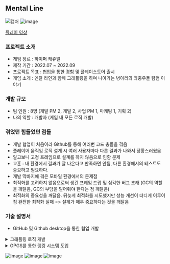 ## Mental Line
![캡처](https://github.com/TYDTYD/Alone_Or_Together_ver2/assets/48386074/14203676-ccde-4794-8491-cc9a0d11f12c)
![image](https://github.com/TYDTYD/Alone_Or_Together_ver2/assets/48386074/1124ace9-c2ca-4a05-afb9-4637537f931e)

[플레이 영상](https://youtu.be/JhcfNx301ok)
### 프로젝트 소개
- 게임 장르 : 하이퍼 캐쥬얼
- 제작 기간 : 2022.07 ~ 2022.09
- 프로젝트 목표 : 협업을 통한 경험 및 플레이스토어 출시
- 게임 소개 : 멘탈 라인과 함께 그래플링을 하며 나아가는 병아리의 좌충우돌 탐험 이야기

### 개발 규모
- 팀 인원 : 8명 (개발 PM 2, 개발 2, 사업 PM 1, 마케팅 1, 기획 2)
- 나의 역할 : 개발자 (게임 내 모든 로직 개발)

### 겪었던 힘들었던 점들
- 개발 협업이 처음이라 Github를 통해 여러번 코드 충돌을 겪음
- 플레이어 움직임 로직 설계 시 여러 사용자마다 다른 결과가 나와서 당황스러웠음
- 알고보니 고정 프레임으로 설계를 하지 않음으로 인함 문제
- 교훈 : 내 환경에서 결과가 잘 나온다고 만족하면 안됨, 다른 환경에서의 테스트도 중요하고 필요하다.
- 개발 막바지에 겪은 모바일 환경에서의 문제점
- 최적화를 고려하지 않음으로써 생긴 프레임 드랍 및 심각한 버그 초래 (GC의 역할을 깨달음, GC의 부담을 덜어줘야 한다는 점 깨달음)
- 최적화의 중요성을 깨달음. 뒤늦게 최적화를 시도했지만 성능 개선이 더디게 이루어짐 완전한 최적화 실패 => 설계가 매우 중요하다는 것을 깨달음
### 기술 설명서
- GitHub 및 Github desktop을 통한 협업 개발

<details>
  <summary>
    그래플링 로직 개발
  </summary>
<pre>
  <code>
    private void Awake()
    {
        lr = GetComponent<LineRenderer>();
        lr.enabled = false;
    }
    // Start is called before the first frame update
    void Start()
    {
        player = GameObject.FindWithTag("Player");
        hook.Grapple += Grapple;
        dir = transform.right + 2f * transform.up;
    }

    // Update is called once per frame
    private void Update()
    {
        transform.position = player.transform.position;
        if (Input.GetMouseButtonDown(0))
        {
            if(Time.timeScale == 1)
            {
                gr.Play();

            }
            StartGrapple();
        }
        else if (Input.GetMouseButtonUp(0))
        {
            StopGrapple();
        }
    }

    private void LateUpdate()
    {
        DrawRope();
    }

    void StartGrapple()
    {
        lr.enabled = true;
        RaycastHit hit;
        if (Physics.Raycast(player.transform.position, dir, out hit, maxDistance, WhatIsGrappleable))
        {
            hook.gameObject.SetActive(true);
            grapplePoint = new Vector3(hit.collider.transform.position.x, hit.collider.transform.position.y - (hit.collider.transform.lossyScale.y / 2f));
            lr.positionCount = 2;
            currentGrapplePoint = transform.position;
        }
        else
        {
            hook.gameObject.SetActive(false);
        }
    }

    void DrawRope()
    {
        if (lr.positionCount == 0) return;

        currentGrapplePoint = Vector3.MoveTowards(currentGrapplePoint, grapplePoint, Time.deltaTime * speed);

        lr.SetPosition(0, transform.position+new Vector3(0,0.3f));
        lr.SetPosition(1, currentGrapplePoint);
    }
    void StopGrapple()
    {
        lr.positionCount = 0;
        Destroy(joint);
    }
    public bool IsGrappling()
    {
        return joint != null;
    }
    public Vector3 GetGrapplePoint()
    {
        return grapplePoint;
    }
    public Vector3 GetHookPoint()
    {
        return currentGrapplePoint;
    }
    void Grapple()
    {
        joint = player.gameObject.AddComponent<SpringJoint>();
        
        joint.autoConfigureConnectedAnchor = false;
        joint.connectedAnchor = grapplePoint;

        float distanceFromPoint = Vector3.Distance(player.transform.position, grapplePoint);
        
        joint.maxDistance = distanceFromPoint;
        joint.minDistance = 0f;
        joint.spring = 5f;
        joint.damper = 10f;
        joint.massScale = 100f;
    }
  </code>
</pre>  
</details>
<details>
  <summary>
    GPGS를 통한 랭킹 시스템 도입
  </summary>
<pre>
  <code>

  </code>
</pre>  
</details>

![image](https://github.com/TYDTYD/Alone_Or_Together_ver2/assets/48386074/fa056cc6-f348-4ef0-94f9-16f91e99f5d1)
![image](https://github.com/TYDTYD/Alone_Or_Together_ver2/assets/48386074/f629fdf6-2212-4962-bede-7bb05fcb190d)
![image](https://github.com/TYDTYD/Alone_Or_Together_ver2/assets/48386074/3b8c07c3-1696-4580-a20c-d26c5f3b3baf)

